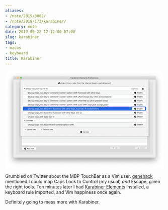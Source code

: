 ```yaml
---
aliases:
- /note/2019/0002/
- /note/2019/173/karabiner/
category: note
date: 2019-06-22 12:12:00-07:00
slug: karabiner
tags:
- macos
- keyboard
title: Karabiner
---
```


![attachments/img/2019/cover-2019-06-22.png](../../../attachments/img/2019/cover-2019-06-22.png)

Grumbled on Twitter about the MBP TouchBar as a Vim user. [genehack](https://twitter.com/genehack) mentioned I could map Caps Lock to Control (my usual) *and* Escape, given the right tools. Ten minutes later I had [Karabiner Elements](https://pqrs.org/osx/karabiner/) installed, a keyboard rule imported, and Vim happiness once again.

Definitely going to mess more with Karabiner.
